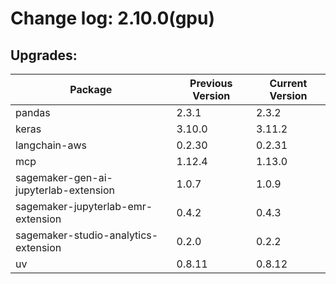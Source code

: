 # Change log: 2.10.0(gpu)

## Upgrades: 

Package | Previous Version | Current Version
---|---|---
pandas|2.3.1|2.3.2
keras|3.10.0|3.11.2
langchain-aws|0.2.30|0.2.31
mcp|1.12.4|1.13.0
sagemaker-gen-ai-jupyterlab-extension|1.0.7|1.0.9
sagemaker-jupyterlab-emr-extension|0.4.2|0.4.3
sagemaker-studio-analytics-extension|0.2.0|0.2.2
uv|0.8.11|0.8.12
